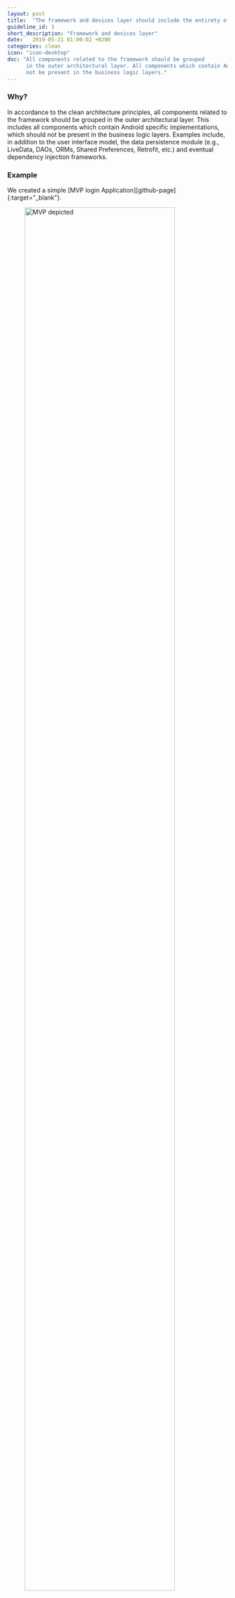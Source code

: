```yaml
---
layout: post
title:  "The framework and devices layer should include the entirety of the app components which depend on Android."
guideline_id: 3
short_description: "Framework and devices layer"
date:   2019-05-21 01:00:02 +0200
categories: clean
icon: "icon-desktop"
doc: "All components related to the framework should be grouped
      in the outer architectural layer. All components which contain Android specific implementations should
      not be present in the business logic layers."
---
```

<h3>Why?</h3>
In accordance to the clean architecture principles,
all components related to the framework should be grouped
in the outer architectural layer. This includes all components
which contain Android specific implementations, which should
not be present in the business logic layers. Examples include,
in addition to the user interface model, the data persistence
module (e.g., LiveData, DAOs, ORMs, Shared Preferences,
Retrofit, etc.) and eventual dependency injection frameworks.

<h3>Example</h3>
We created a simple [MVP login Application][github-page]{:target="_blank"}. 

<figure>
  <img src="/assets/MVPLogin_depicted.png" alt="MVP depicted" width="90%">
</figure>

As you can see all the activities are in the View Layer. 
This device layer contains everything related to the Android Framework.

These are also the only files that contain <b>onCreate</b> from the Android Framework.
Because this method is called whenever an Activity is created.

<script src="https://gist.github.com/Geertdepont/9430f84a89fb5f16ba2503bd23eceddd.js"></script>

Check out the [Github page][github-page]{:target="_blank"} to view the complete repository.

<a href="https://github.com/Geertdepont/bachelor_thesis/tree/master/MVPLogin" target="_blank"><button type="button" class="btn btn-primary btn-icon-right">Go to the github page</button></a>

[github-page]: https://github.com/Geertdepont/bachelor_thesis/tree/master/MVPLogin

This guideline was extracted from:
<table id="guidelinelinks">
  <tr>
    <th>Id</th>
    <th>Guideline</th>
    <th>URL</th>
  </tr>
 <tr>
    <td>222</td>
    <td> This [presentation layer] is the last layer, responsible for building the objects the views are going to consume and processing the actions performed in this views. This is also the layer where the Android Architecture Components are used, more specifically, the LiveData and the ViewModel.</td>
    <td><a href=" https://medium.com/insiden26/reactive-clean-architecture-with-android-architecture-components-685a6682e0ca" target="_blank"> https://medium.com/insiden26/reactive-clean-architecture-with-android-architecture-components-685a6682e0ca</a></td>
 </tr>

 <tr>
    <td>249</td>
    <td> On clean ark The data module should hold everything related to data persistence and manipulation. Here we will find DAOs, ORMs, SharedPreferences, network related stuff like Retrofit services and similar.</td>
    <td><a href=" https://five.agency/android-architecture-part-1-every-new-beginning-is-hard/" target="_blank"> https://five.agency/android-architecture-part-1-every-new-beginning-is-hard/</a></td>
 </tr>

 <tr>
    <td>245</td>
    <td> On clean code ark The device module should have everything related to Android that’s not data persistence and UI. The data module should hold everything related to data persistence, as we’ve already said. You cannot make those two into Java modules because they need access to various Android stuff. You can make them into Android library. Data and Device modules contain all of the implementation details that business logic does not care about. It only cares about the contracts, allowing you to easily test it and swap out implementations without touching the business logic. [...] Each data source, both network, and local storage, will have its own models to work with.</td>
    <td><a href=" https://five.agency/android-architecture-part-1-every-new-beginning-is-hard/" target="_blank"> https://five.agency/android-architecture-part-1-every-new-beginning-is-hard/</a></td>
 </tr>

 <tr>
    <td>250</td>
    <td> On clean ark The device module should have everything related to Android that’s not data persistence and UI. In example, wrapper classes for ConnectivityManager, NotificationManager and misc sensors. We will make both Data and Device modules android modules, as they must know about Android and cannot be pure java.</td>
    <td><a href=" https://five.agency/android-architecture-part-1-every-new-beginning-is-hard/" target="_blank"> https://five.agency/android-architecture-part-1-every-new-beginning-is-hard/</a></td>
 </tr>
